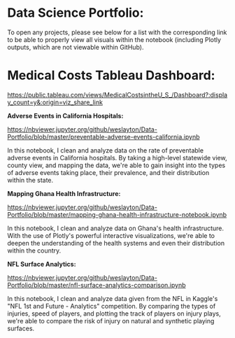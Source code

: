 # Data Science Portfolio:
To open any projects, please see below for a list with the corresponding link to be able to properly view all visuals within the notebook (including Plotly outputs, which are not viewable within GitHub).

# Medical Costs Tableau Dashboard:

https://public.tableau.com/views/MedicalCostsintheU_S_/Dashboard?:display_count=y&:origin=viz_share_link

**Adverse Events in California Hospitals:**

https://nbviewer.jupyter.org/github/weslayton/Data-Portfolio/blob/master/preventable-adverse-events-california.ipynb

In this notebook, I clean and analyze data on the rate of preventable adverse events in California hospitals. By taking a high-level statewide view, county view, and mapping the data, we're able to gain insight into the types of adverse events taking place, their prevalence, and their distribution within the state.

**Mapping Ghana Health Infrastructure:**

https://nbviewer.jupyter.org/github/weslayton/Data-Portfolio/blob/master/mapping-ghana-health-infrastructure-notebook.ipynb

In this notebook, I clean and analyze data on Ghana's health infrastructure. With the use of Plotly's powerful interactive visualizations, we're able to deepen the understanding of the health systems and even their distribution within the country.

**NFL Surface Analytics:**

https://nbviewer.jupyter.org/github/weslayton/Data-Portfolio/blob/master/nfl-surface-analytics-comparison.ipynb

In this notebook, I clean and analyze data given from the NFL in Kaggle's "NFL 1st and Future - Analytics" competition. By comparing the types of injuries, speed of players, and plotting the track of players on injury plays, we're able to compare the risk of injury on natural and synthetic playing surfaces.
